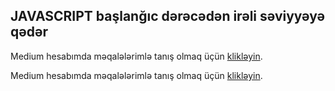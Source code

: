 ## JAVASCRIPT başlanğıc dərəcədən irəli səviyyəyə qədər

Medium hesabımda məqalələrimlə tanış olmaq üçün [klikləyin](https://medium.com/@rasuljangirli).

Medium hesabımda məqalələrimlə tanış olmaq üçün [klikləyin](https://medium.com/@rasuljangirli).
